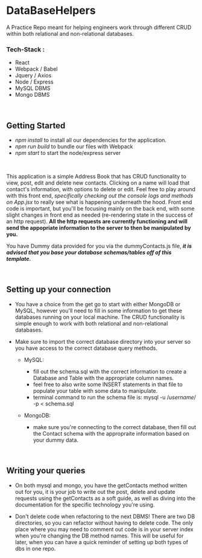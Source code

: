# DataBaseHelpers
A Practice Repo meant for helping engineers work through different CRUD within both relational and non-relational databases.

### Tech-Stack :
 - React
 - Webpack / Babel
 - Jquery / Axios
 - Node / Express
 - MySQL DBMS
 - Mongo DBMS

&nbsp;

 ## Getting Started

 - <em>npm install</em> to install all our dependencies for the application.
 - <em>npm run build</em> to bundle our files with Webpack
 - <em>npm start</em> to start the node/express server

&nbsp;



This application is a simple Address Book that has CRUD functionality to view, post, edit and delete new contacts. Clicking on a name will load that contact's information, with options to delete or edit. Feel free to play around with this front end, <em>specifically checking out the console logs and methods on App.jsx </em> to really see what is happening underneath the hood. Front end code is important, but you'll be focusing mainly on the back end, with some slight changes in front end as needed (re-rendering state in the success of an http request). <strong>All the http requests are currently functioning and will send the appopriate information to the server to then be manipulated by you.</strong>

You have Dummy data provided for you via the dummyContacts.js file, <strong><em>it is advised that you base your database schemas/tables off of this template.</em></strong>

&nbsp;


## Setting up your connection

- You have a choice from the get go to start with either MongoDB or MySQL, however you'll need to fill in some information to get these databases running on your local machine. The CRUD functionality is simple enough to work with both relational and non-relational databases.
- Make sure to import the correct database directory into your server so you have access to the correct database query methods.

  - MySQL:
    - fill out the schema.sql with the correct information to create a Database and Table with the appropriate column names.
    - feel free to also write some INSERT statements in that file to populate your table with some data to manipulate.
    - terminal command to run the schema file is:
      mysql -u /*username*/ -p < schema.sql

  - MongoDB:
    - make sure you're connecting to the correct database, then fill out the Contact schema with the appropraite information based on your dummy data.

&nbsp;


## Writing your queries

- On both mysql and mongo, you have the getContacts method written out for you, it is your job to write out the post, delete and update requests using the getContacts as a soft guide, as well as diving into the documentation for the specific technology you're using.


- Don't delete code when refactoring to the next DBMS! There are two DB directories, so you can refactor without having to delete code. The only place where you may need to comment out code is in your server index when you're changing the DB method names. This will be useful for later, when you can have a quick reminder of setting up both types of dbs in one repo.